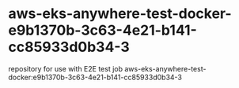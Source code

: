 # aws-eks-anywhere-test-docker-e9b1370b-3c63-4e21-b141-cc85933d0b34-3
repository for use with E2E test job aws-eks-anywhere-test-docker:e9b1370b-3c63-4e21-b141-cc85933d0b34-3
